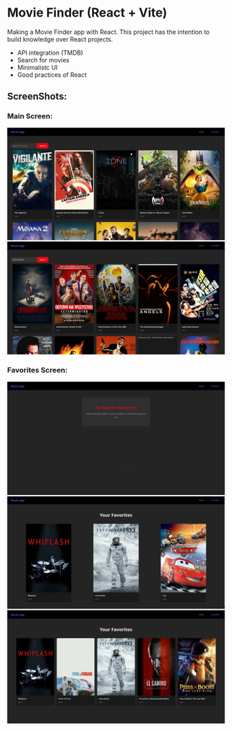 # Movie Finder (React + Vite)

Making a Movie Finder app with React. This project has the intention to build knowledge over React projects.
  - API integration (TMDB)
  - Search for movies
  - Minimalistc UI
  - Good practices of React

## ScreenShots:

### Main Screen:
![screen index](public/movie.png)
![screen index](public/finder.png)

### Favorites Screen:
![screen favorites](public/favorites3.png)
![screen favorites](public/favorites1.png)
![screen favorites](public/favorites2.png)
